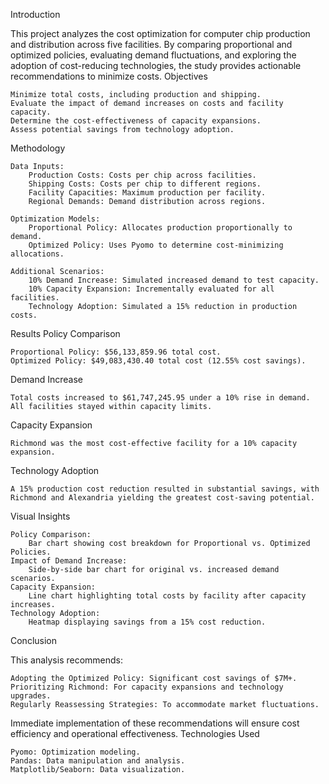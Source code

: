 Introduction

This project analyzes the cost optimization for computer chip production and distribution across five facilities. By comparing proportional and optimized policies, evaluating demand fluctuations, and exploring the adoption of cost-reducing technologies, the study provides actionable recommendations to minimize costs.
Objectives

    Minimize total costs, including production and shipping.
    Evaluate the impact of demand increases on costs and facility capacity.
    Determine the cost-effectiveness of capacity expansions.
    Assess potential savings from technology adoption.

Methodology

    Data Inputs:
        Production Costs: Costs per chip across facilities.
        Shipping Costs: Costs per chip to different regions.
        Facility Capacities: Maximum production per facility.
        Regional Demands: Demand distribution across regions.

    Optimization Models:
        Proportional Policy: Allocates production proportionally to demand.
        Optimized Policy: Uses Pyomo to determine cost-minimizing allocations.

    Additional Scenarios:
        10% Demand Increase: Simulated increased demand to test capacity.
        10% Capacity Expansion: Incrementally evaluated for all facilities.
        Technology Adoption: Simulated a 15% reduction in production costs.

Results
Policy Comparison

    Proportional Policy: $56,133,859.96 total cost.
    Optimized Policy: $49,083,430.40 total cost (12.55% cost savings).

Demand Increase

    Total costs increased to $61,747,245.95 under a 10% rise in demand.
    All facilities stayed within capacity limits.

Capacity Expansion

    Richmond was the most cost-effective facility for a 10% capacity expansion.

Technology Adoption

    A 15% production cost reduction resulted in substantial savings, with Richmond and Alexandria yielding the greatest cost-saving potential.

Visual Insights

    Policy Comparison:
        Bar chart showing cost breakdown for Proportional vs. Optimized Policies.
    Impact of Demand Increase:
        Side-by-side bar chart for original vs. increased demand scenarios.
    Capacity Expansion:
        Line chart highlighting total costs by facility after capacity increases.
    Technology Adoption:
        Heatmap displaying savings from a 15% cost reduction.

Conclusion

This analysis recommends:

    Adopting the Optimized Policy: Significant cost savings of $7M+.
    Prioritizing Richmond: For capacity expansions and technology upgrades.
    Regularly Reassessing Strategies: To accommodate market fluctuations.

Immediate implementation of these recommendations will ensure cost efficiency and operational effectiveness.
Technologies Used

    Pyomo: Optimization modeling.
    Pandas: Data manipulation and analysis.
    Matplotlib/Seaborn: Data visualization.
